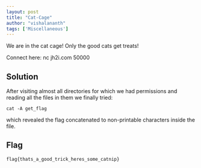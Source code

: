 ```yaml
---
layout: post
title: "Cat-Cage"
author: "vishalananth"
tags: ['Miscellaneous']
---
```


We are in the cat cage! Only the good cats get treats!

Connect here:
nc jh2i.com 50000

## Solution

After visiting almost all directories for which we had permissions and reading all the files in them we finally tried:

```
cat -A get_flag
```

which revealed the flag concatenated to non-printable characters inside the file.

## Flag

```
flag{thats_a_good_trick_heres_some_catnip}
```

